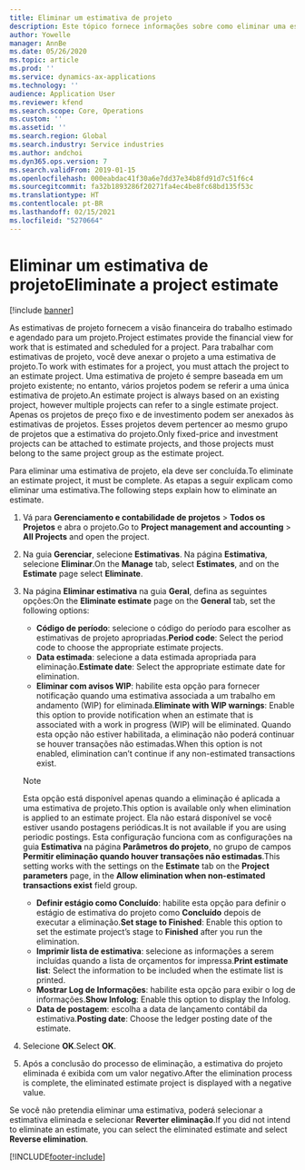 ```yaml
---
title: Eliminar um estimativa de projeto
description: Este tópico fornece informações sobre como eliminar uma estimativa do projeto após sua conclusão.
author: Yowelle
manager: AnnBe
ms.date: 05/26/2020
ms.topic: article
ms.prod: ''
ms.service: dynamics-ax-applications
ms.technology: ''
audience: Application User
ms.reviewer: kfend
ms.search.scope: Core, Operations
ms.custom: ''
ms.assetid: ''
ms.search.region: Global
ms.search.industry: Service industries
ms.author: andchoi
ms.dyn365.ops.version: 7
ms.search.validFrom: 2019-01-15
ms.openlocfilehash: 000eabdac41f30a6e7dd37e34b8fd91d7c51f6c4
ms.sourcegitcommit: fa32b1893286f20271fa4ec4be8fc68bd135f53c
ms.translationtype: HT
ms.contentlocale: pt-BR
ms.lasthandoff: 02/15/2021
ms.locfileid: "5270664"
---
```

# <a name="eliminate-a-project-estimate"></a><span data-ttu-id="81b3f-103">Eliminar um estimativa de projeto</span><span class="sxs-lookup"><span data-stu-id="81b3f-103">Eliminate a project estimate</span></span>

[!include [banner](../includes/banner.md)]

<span data-ttu-id="81b3f-104">As estimativas de projeto fornecem a visão financeira do trabalho estimado e agendado para um projeto.</span><span class="sxs-lookup"><span data-stu-id="81b3f-104">Project estimates provide the financial view for work that is estimated and scheduled for a project.</span></span> <span data-ttu-id="81b3f-105">Para trabalhar com estimativas de projeto, você deve anexar o projeto a uma estimativa de projeto.</span><span class="sxs-lookup"><span data-stu-id="81b3f-105">To work with estimates for a project, you must attach the project to an estimate project.</span></span> <span data-ttu-id="81b3f-106">Uma estimativa de projeto é sempre baseada em um projeto existente; no entanto, vários projetos podem se referir a uma única estimativa de projeto.</span><span class="sxs-lookup"><span data-stu-id="81b3f-106">An estimate project is always based on an existing project, however multiple projects can refer to a single estimate project.</span></span> <span data-ttu-id="81b3f-107">Apenas os projetos de preço fixo e de investimento podem ser anexados às estimativas de projetos. Esses projetos devem pertencer ao mesmo grupo de projetos que a estimativa do projeto.</span><span class="sxs-lookup"><span data-stu-id="81b3f-107">Only fixed-price and investment projects can be attached to estimate projects, and those projects must belong to the same project group as the estimate project.</span></span>

<span data-ttu-id="81b3f-108">Para eliminar uma estimativa de projeto, ela deve ser concluída.</span><span class="sxs-lookup"><span data-stu-id="81b3f-108">To eliminate an estimate project, it must be complete.</span></span> <span data-ttu-id="81b3f-109">As etapas a seguir explicam como eliminar uma estimativa.</span><span class="sxs-lookup"><span data-stu-id="81b3f-109">The following steps explain how to eliminate an estimate.</span></span>

1. <span data-ttu-id="81b3f-110">Vá para **Gerenciamento e contabilidade de projetos** > **Todos os Projetos** e abra o projeto.</span><span class="sxs-lookup"><span data-stu-id="81b3f-110">Go to **Project management and accounting** > **All Projects** and open the project.</span></span> 
2. <span data-ttu-id="81b3f-111">Na guia **Gerenciar**, selecione **Estimativas**. Na página **Estimativa**, selecione **Eliminar**.</span><span class="sxs-lookup"><span data-stu-id="81b3f-111">On the **Manage** tab, select **Estimates**, and on the **Estimate** page select **Eliminate**.</span></span>
3. <span data-ttu-id="81b3f-112">Na página **Eliminar estimativa** na guia **Geral**, defina as seguintes opções:</span><span class="sxs-lookup"><span data-stu-id="81b3f-112">On the **Eliminate estimate** page on the **General** tab, set the following options:</span></span>

   - <span data-ttu-id="81b3f-113">**Código de período**: selecione o código do período para escolher as estimativas de projeto apropriadas.</span><span class="sxs-lookup"><span data-stu-id="81b3f-113">**Period code**: Select the period code to choose the appropriate estimate projects.</span></span> 
   - <span data-ttu-id="81b3f-114">**Data estimada**: selecione a data estimada apropriada para eliminação.</span><span class="sxs-lookup"><span data-stu-id="81b3f-114">**Estimate date**: Select the appropriate estimate date for elimination.</span></span>
   - <span data-ttu-id="81b3f-115">**Eliminar com avisos WIP**: habilite esta opção para fornecer notificação quando uma estimativa associada a um trabalho em andamento (WIP) for eliminada.</span><span class="sxs-lookup"><span data-stu-id="81b3f-115">**Eliminate with WIP warnings**: Enable this option to provide notification when an estimate that is associated with a work in progress (WIP) will be eliminated.</span></span> <span data-ttu-id="81b3f-116">Quando esta opção não estiver habilitada, a eliminação não poderá continuar se houver transações não estimadas.</span><span class="sxs-lookup"><span data-stu-id="81b3f-116">When this option is not enabled, elimination can’t continue if any non-estimated transactions exist.</span></span> 
   > [!NOTE]
   > <span data-ttu-id="81b3f-117">Esta opção está disponível apenas quando a eliminação é aplicada a uma estimativa de projeto.</span><span class="sxs-lookup"><span data-stu-id="81b3f-117">This option is available only when elimination is applied to an estimate project.</span></span> <span data-ttu-id="81b3f-118">Ela não estará disponível se você estiver usando postagens periódicas.</span><span class="sxs-lookup"><span data-stu-id="81b3f-118">It is not available if you are using periodic postings.</span></span> <span data-ttu-id="81b3f-119">Esta configuração funciona com as configurações na guia **Estimativa** na página **Parâmetros do projeto**, no grupo de campos **Permitir eliminação quando houver transações não estimadas**.</span><span class="sxs-lookup"><span data-stu-id="81b3f-119">This setting works with the settings on the **Estimate** tab on the **Project parameters** page, in the **Allow elimination when non-estimated transactions exist** field group.</span></span>
   - <span data-ttu-id="81b3f-120">**Definir estágio como Concluído**: habilite esta opção para definir o estágio de estimativa do projeto como **Concluído** depois de executar a eliminação.</span><span class="sxs-lookup"><span data-stu-id="81b3f-120">**Set stage to Finished**: Enable this option to set the estimate project’s stage to **Finished** after you run the elimination.</span></span>
   - <span data-ttu-id="81b3f-121">**Imprimir lista de estimativa**: selecione as informações a serem incluídas quando a lista de orçamentos for impressa.</span><span class="sxs-lookup"><span data-stu-id="81b3f-121">**Print estimate list**: Select the information to be included when the estimate list is printed.</span></span>
   - <span data-ttu-id="81b3f-122">**Mostrar Log de Informações**: habilite esta opção para exibir o log de informações.</span><span class="sxs-lookup"><span data-stu-id="81b3f-122">**Show Infolog**: Enable this option to display the Infolog.</span></span>
   - <span data-ttu-id="81b3f-123">**Data de postagem**: escolha a data de lançamento contábil da estimativa.</span><span class="sxs-lookup"><span data-stu-id="81b3f-123">**Posting date**: Choose the ledger posting date of the estimate.</span></span>

4.  <span data-ttu-id="81b3f-124">Selecione **OK**.</span><span class="sxs-lookup"><span data-stu-id="81b3f-124">Select **OK**.</span></span>
5. <span data-ttu-id="81b3f-125">Após a conclusão do processo de eliminação, a estimativa do projeto eliminada é exibida com um valor negativo.</span><span class="sxs-lookup"><span data-stu-id="81b3f-125">After the elimination process is complete, the eliminated estimate project is displayed with a negative value.</span></span> 

<span data-ttu-id="81b3f-126">Se você não pretendia eliminar uma estimativa, poderá selecionar a estimativa eliminada e selecionar **Reverter eliminação**.</span><span class="sxs-lookup"><span data-stu-id="81b3f-126">If you did not intend to eliminate an estimate, you can select the eliminated estimate and select **Reverse elimination**.</span></span>   


[!INCLUDE[footer-include](../includes/footer-banner.md)]